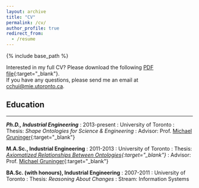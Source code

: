 ```yaml
---
layout: archive
title: "CV"
permalink: /cv/
author_profile: true
redirect_from:
  - /resume
---
```


{% include base_path %}

Interested in my full CV? Please download the following [PDF file](/files/cv.pdf){:target="_blank"}.  
If you have any questions, please send me an email at [cchui@mie.utoronto.ca](mailto:cchui@mie.utoronto.ca).

## Education
---------

***Ph.D., Industrial Engineering***
:   2013-present
:   University of Toronto
:   Thesis: *Shape Ontologies for Science & Engineering*
:   Advisor: Prof. [Michael Gruninger](http://stl.mie.utoronto.ca/gruninger.html){:target="_blank"}  


**M.A.Sc., Industrial Engineering**
:   2011-2013
:   University of Toronto
:   Thesis: *[Axiomatized Relationships Between Ontologies](http://hdl.handle.net/1807/42747){:target="_blank"}*
:   Advisor: Prof. [Michael Gruninger](http://stl.mie.utoronto.ca/gruninger.html){:target="_blank"}  


**BA.Sc. (with honours), Industrial Engineering**
:   2007-2011
:   University of Toronto
:   Thesis: *Reasoning About Changes*
:   Stream: Information Systems  


